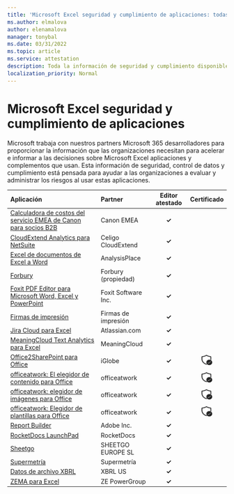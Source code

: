 ```yaml
---
title: 'Microsoft Excel seguridad y cumplimiento de aplicaciones: todas las aplicaciones'
ms.author: elmalova
author: elenamalova
manager: tonybal
ms.date: 03/31/2022
ms.topic: article
ms.service: attestation
description: Toda la información de seguridad y cumplimiento disponible para todas Microsoft Excel aplicaciones.
localization_priority: Normal
---
```

# <a name="microsoft-excel-apps-security-and-compliance"></a>Microsoft Excel seguridad y cumplimiento de aplicaciones

Microsoft trabaja con nuestros partners Microsoft 365 desarrolladores para proporcionar la información que las organizaciones necesitan para acelerar e informar a las decisiones sobre Microsoft Excel aplicaciones y complementos que usan. Esta información de seguridad, control de datos y cumplimiento está pensada para ayudar a las organizaciones a evaluar y administrar los riesgos al usar estas aplicaciones.

| **Aplicación** | **Partner** | **Editor atestado** | **Certificado** |
|:--------|:------------|:----------------------:|:-------------:|
| [Calculadora de costos del servicio EMEA de Canon para socios B2B](./canon-emea-service-cost-calculator-for-b2b-partners.md) | Canon EMEA | **✓** |  |
| [CloudExtend Analytics para NetSuite](./celigo-cloudextend-analytics-for-netsuite.md) | Celigo CloudExtend | **✓** |  |
| [Excel de documentos de Excel a Word](./analysisplace-excel-to-word-document-automation.md) | AnalysisPlace | **✓** |  |
| [Forbury](./forbury-property.md) | Forbury (propiedad) | **✓** |  |
| [Foxit PDF Editor para Microsoft Word, Excel y PowerPoint](./foxit-software-inc-pdf-editor-for-microsoft-word-excel-and-powerpoint.md) | Foxit Software Inc. | **✓** |  |
| [Firmas de impresión](./impression-signatures.md) | Firmas de impresión | **✓** |  |
| [Jira Cloud para Excel](./atlassiancom-jira-cloud-for-excel.md) | Atlassian.com | **✓** |  |
| [MeaningCloud Text Analytics para Excel](./meaningcloud-text-analytics-for-excel.md) | MeaningCloud | **✓** |  |
| [Office2SharePoint para Office](./iglobe-office2sharepoint-for-office.md) | iGlobe | **✓** | <img alt="Certified application badge" src="../media/certified-badge.png" height="25" width="25" /> |
| [officeatwork: El elegidor de contenido para Office](./officeatwork-officeatworkcontent-chooser-for-office.md) | officeatwork | **✓** | <img alt="Certified application badge" src="../media/certified-badge.png" height="25" width="25" /> |
| [officeatwork: elegidor de imágenes para Office](./officeatwork-officeatworkimage-chooser-for-office.md) | officeatwork | **✓** | <img alt="Certified application badge" src="../media/certified-badge.png" height="25" width="25" /> |
| [officeatwork: Elegidor de plantillas para Office](./officeatwork-officeatworktemplate-chooser-for-office.md) | officeatwork | **✓** | <img alt="Certified application badge" src="../media/certified-badge.png" height="25" width="25" /> |
| [Report Builder](./adobe-inc-report-builder.md) | Adobe Inc. | **✓** |  |
| [RocketDocs LaunchPad](./rocketdocs-launchpad.md) | RocketDocs | **✓** |  |
| [Sheetgo](./sheetgo-europe-sl.md) | SHEETGO EUROPE SL | **✓** |  |
| [Supermetría](./supermetrics.md) | Supermetría | **✓** |  |
| [Datos de archivo XBRL](./xbrl-us-filed-data.md) | XBRL US | **✓** |  |
| [ZEMA para Excel](./ze-powergroup-zema-for-excel.md) | ZE PowerGroup | **✓** |  |
